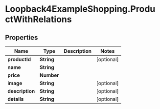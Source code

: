 # Loopback4ExampleShopping.ProductWithRelations

## Properties

Name | Type | Description | Notes
------------ | ------------- | ------------- | -------------
**productId** | **String** |  | [optional] 
**name** | **String** |  | 
**price** | **Number** |  | 
**image** | **String** |  | [optional] 
**description** | **String** |  | [optional] 
**details** | **String** |  | [optional] 


